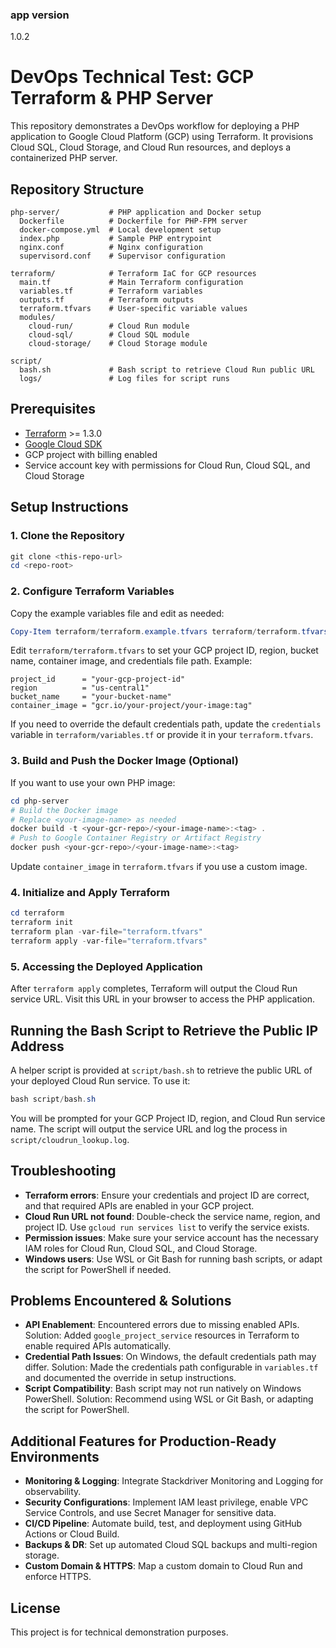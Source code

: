 ### app version

1.0.2

# DevOps Technical Test: GCP Terraform & PHP Server

This repository demonstrates a DevOps workflow for deploying a PHP application to Google Cloud Platform (GCP) using Terraform. It provisions Cloud SQL, Cloud Storage, and Cloud Run resources, and deploys a containerized PHP server.

## Repository Structure

```
php-server/           # PHP application and Docker setup
  Dockerfile          # Dockerfile for PHP-FPM server
  docker-compose.yml  # Local development setup
  index.php           # Sample PHP entrypoint
  nginx.conf          # Nginx configuration
  supervisord.conf    # Supervisor configuration

terraform/            # Terraform IaC for GCP resources
  main.tf             # Main Terraform configuration
  variables.tf        # Terraform variables
  outputs.tf          # Terraform outputs
  terraform.tfvars    # User-specific variable values
  modules/
    cloud-run/        # Cloud Run module
    cloud-sql/        # Cloud SQL module
    cloud-storage/    # Cloud Storage module

script/
  bash.sh             # Bash script to retrieve Cloud Run public URL
  logs/               # Log files for script runs
```

## Prerequisites

- [Terraform](https://www.terraform.io/downloads.html) >= 1.3.0
- [Google Cloud SDK](https://cloud.google.com/sdk/docs/install)
- GCP project with billing enabled
- Service account key with permissions for Cloud Run, Cloud SQL, and Cloud Storage

## Setup Instructions

### 1. Clone the Repository

```powershell
git clone <this-repo-url>
cd <repo-root>
```

### 2. Configure Terraform Variables

Copy the example variables file and edit as needed:

```powershell
Copy-Item terraform/terraform.example.tfvars terraform/terraform.tfvars
```

Edit `terraform/terraform.tfvars` to set your GCP project ID, region, bucket name, container image, and credentials file path. Example:

```hcl
project_id      = "your-gcp-project-id"
region          = "us-central1"
bucket_name     = "your-bucket-name"
container_image = "gcr.io/your-project/your-image:tag"
```

If you need to override the default credentials path, update the `credentials` variable in `terraform/variables.tf` or provide it in your `terraform.tfvars`.

### 3. Build and Push the Docker Image (Optional)

If you want to use your own PHP image:

```powershell
cd php-server
# Build the Docker image
# Replace <your-image-name> as needed
docker build -t <your-gcr-repo>/<your-image-name>:<tag> .
# Push to Google Container Registry or Artifact Registry
docker push <your-gcr-repo>/<your-image-name>:<tag>
```

Update `container_image` in `terraform.tfvars` if you use a custom image.

### 4. Initialize and Apply Terraform

```powershell
cd terraform
terraform init
terraform plan -var-file="terraform.tfvars"
terraform apply -var-file="terraform.tfvars"
```

### 5. Accessing the Deployed Application

After `terraform apply` completes, Terraform will output the Cloud Run service URL. Visit this URL in your browser to access the PHP application.

## Running the Bash Script to Retrieve the Public IP Address

A helper script is provided at `script/bash.sh` to retrieve the public URL of your deployed Cloud Run service. To use it:

```powershell
bash script/bash.sh
```

You will be prompted for your GCP Project ID, region, and Cloud Run service name. The script will output the service URL and log the process in `script/cloudrun_lookup.log`.

## Troubleshooting

- **Terraform errors**: Ensure your credentials and project ID are correct, and that required APIs are enabled in your GCP project.
- **Cloud Run URL not found**: Double-check the service name, region, and project ID. Use `gcloud run services list` to verify the service exists.
- **Permission issues**: Make sure your service account has the necessary IAM roles for Cloud Run, Cloud SQL, and Cloud Storage.
- **Windows users**: Use WSL or Git Bash for running bash scripts, or adapt the script for PowerShell if needed.

## Problems Encountered & Solutions

- **API Enablement**: Encountered errors due to missing enabled APIs. Solution: Added `google_project_service` resources in Terraform to enable required APIs automatically.
- **Credential Path Issues**: On Windows, the default credentials path may differ. Solution: Made the credentials path configurable in `variables.tf` and documented the override in setup instructions.
- **Script Compatibility**: Bash script may not run natively on Windows PowerShell. Solution: Recommend using WSL or Git Bash, or adapting the script for PowerShell.

## Additional Features for Production-Ready Environments

- **Monitoring & Logging**: Integrate Stackdriver Monitoring and Logging for observability.
- **Security Configurations**: Implement IAM least privilege, enable VPC Service Controls, and use Secret Manager for sensitive data.
- **CI/CD Pipeline**: Automate build, test, and deployment using GitHub Actions or Cloud Build.
- **Backups & DR**: Set up automated Cloud SQL backups and multi-region storage.
- **Custom Domain & HTTPS**: Map a custom domain to Cloud Run and enforce HTTPS.

## License

This project is for technical demonstration purposes.
